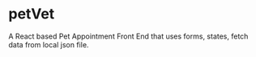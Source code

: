 # petVet
A React based Pet Appointment Front End that uses forms, states, fetch data from  local json file. 
